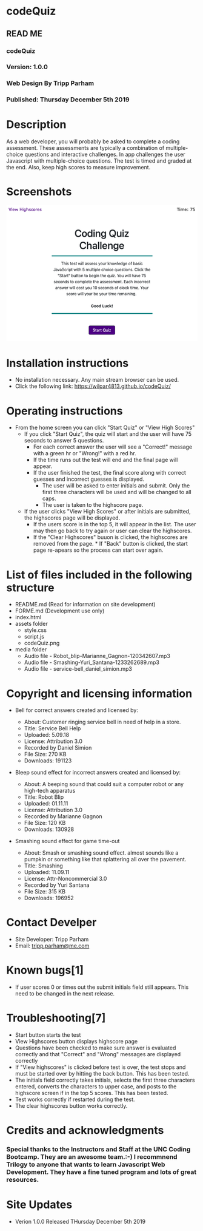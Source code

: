 # codeQuiz

## READ ME

### codeQuiz

### Version: 1.0.0

### Web Design By Tripp Parham

### Published: Thursday December 5th 2019

# Description

As a web developer, you will probably be asked to complete a coding assessment. These assessments are typically a combination of multiple-choice questions and interactive challenges. In app challenges the user Javascript with multiple-choice questions. The test is timed and graded at the end. Also, keep high scores to measure improvement.

# Screenshots

![Code Quiz Image](./assets/codeQuiz.png)

# Installation instructions

-   No installation necessary. Any main stream browser can be used.
-   Click the following link:
    https://wilpar4813.github.io/codeQuiz/

# Operating instructions

-   From the home screen you can click "Start Quiz" or "View High Scores"
    -   If you click "Start Quiz", the quiz will start and the user will have 75 seconds to answer 5 questions.
        -   For each correct answer the user will see a "Correct!" message with a green hr or "Wrong!" with a red hr.
        -   If the time runs out the test will end and the final page will appear.
        -   If the user finished the test, the final score along with correct guesses and incorrect guesses is displayed.
            -   The user will be asked to enter initials and submit. Only the first three characters will be used and will be changed to all caps.
            -   The user is taken to the highscore page.
    -   If the user clicks "View High Scores" or after initials are submitted, the highscores page will be displayed.
        -   If the users score is in the top 5, it will appear in the list. The user may then go back to try again or user can clear the highscores.
        -   If the "Clear Highscores" buuon is clicked, the highscores are removed from the page. \* If "Back" button is clicked, the start page re-apears so the process can start over again.

# List of files included in the following structure

-   README.md (Read for information on site development)
-   FORME.md (Development use only)
-   index.html
-   assets folder
    -   style.css
    -   script.js
    -   codeQuiz.png
-   media folder
    -   Audio file - Robot_blip-Marianne_Gagnon-120342607.mp3
    -   Audio file - Smashing-Yuri_Santana-1233262689.mp3
    -   Audio file - service-bell_daniel_simion.mp3

# Copyright and licensing information

-   Bell for correct answers created and licensed by:

    -   About: Customer ringing service bell in need of help in a store.
    -   Title: Service Bell Help
    -   Uploaded: 5.09.18
    -   License: Attribution 3.0
    -   Recorded by Daniel Simion
    -   File Size: 270 KB
    -   Downloads: 191123

-   Bleep sound effect for incorrect answers created and licensed by:

    -   About: A beeping sound that could suit a computer robot or any high-tech apparatus
    -   Title: Robot Blip
    -   Uploaded: 01.11.11
    -   License: Attribution 3.0
    -   Recorded by Marianne Gagnon
    -   File Size: 120 KB
    -   Downloads: 130928

-   Smashing sound effect for game time-out
    -   About: Smash or smashing sound effect. almost sounds like a pumpkin or something like that splattering all over the pavement.
    -   Title: Smashing
    -   Uploaded: 11.09.11
    -   License: Attr-Noncommercial 3.0
    -   Recorded by Yuri Santana
    -   File Size: 315 KB
    -   Downloads: 196952

# Contact Develper

-   Site Developer: Tripp Parham
-   Email: tripp.parham@me.com

# Known bugs[1]

-   If user scores 0 or times out the submit initials field still appears. This need to be changed in the next release.

# Troubleshooting[7]

-   Start button starts the test
-   View Highscores button displays highscore page
-   Questions have been checked to make sure answer is evaluated correctly and that "Correct" and "Wrong" messages are displayed correctly
-   If "View highscores" is clicked before test is over, the test stops and must be started over by hitting the back button. This has been tested.
-   The initials field correctly takes initials, selects the first three characters entered, converts the characters to upper case, and posts to the highscore screen if in the top 5 scores. This has been tested.
-   Test works correctly if restarted during the test.
-   The clear highscores button works correctly.

# Credits and acknowledgments

### Special thanks to the Instructors and Staff at the UNC Coding Bootcamp. They are an awesome team.:-) I recommnend Trilogy to anyone that wants to learn Javascript Web Development. They have a fine tuned program and lots of great resources.

# Site Updates

-   Verion 1.0.0 Released THursday December 5th 2019
